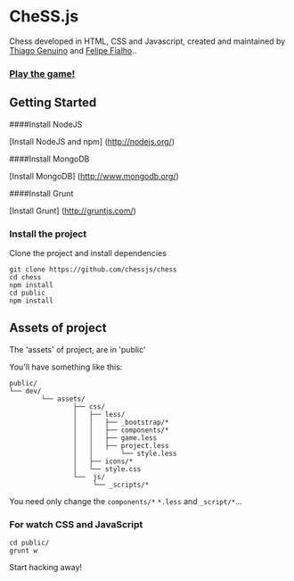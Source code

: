# CheSS.js

Chess developed in HTML, CSS and Javascript, created and maintained by [Thiago Genuino](https://twitter.com/tgenuino) and [Felipe Fialho](http://www.felipefialho.com/)..

### [Play the game!](http://chessjs.trendi.com.br/chess)

## Getting Started

####Install NodeJS

[Install NodeJS and npm] (http://nodejs.org/)

####Install MongoDB

[Install MongoDB] (http://www.mongodb.org/)

####Install Grunt

[Install Grunt] (http://gruntjs.com/)

### Install the project

Clone the project and install dependencies

	git clone https://github.com/chessjs/chess
	cd chess
	npm install
	cd public
	npm install

## Assets of project

The 'assets' of project, are in 'public'	

You'll have something like this:

```
public/
└── dev/
		└── assets/
				├── css/
				│   ├── less/
				│   │ 	├── _bootstrap/* 
				│   │ 	├── components/* 
				│   │ 	├── game.less
				│   │ 	├── project.less
				│   │		└── style.less
				│   ├── icons/* 
				│   └── style.css 
				└──  js/ 
				   	 └── _scripts/* 
```

You need only change the `components/*` `*.less` and `_script/*`...

### For watch CSS and JavaScript
 
 	cd public/
	grunt w
   
Start hacking away! 
 